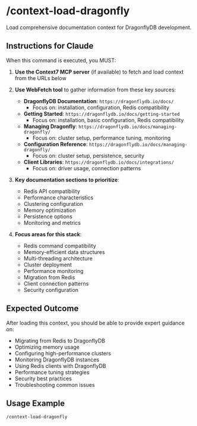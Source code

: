 # /context-load-dragonfly

Load comprehensive documentation context for DragonflyDB development.

## Instructions for Claude

When this command is executed, you MUST:

1. **Use the Context7 MCP server** (if available) to fetch and load context from the URLs below
2. **Use WebFetch tool** to gather information from these key sources:
   - **DragonflyDB Documentation**: `https://dragonflydb.io/docs/`
     - Focus on: installation, configuration, Redis compatibility
   - **Getting Started**: `https://dragonflydb.io/docs/getting-started`
     - Focus on: installation, basic configuration, Redis compatibility
   - **Managing Dragonfly**: `https://dragonflydb.io/docs/managing-dragonfly/`
     - Focus on: cluster setup, performance tuning, monitoring
   - **Configuration Reference**: `https://dragonflydb.io/docs/managing-dragonfly/`
     - Focus on: cluster setup, persistence, security
   - **Client Libraries**: `https://dragonflydb.io/docs/integrations/`
     - Focus on: driver usage, connection patterns

3. **Key documentation sections to prioritize**:
   - Redis API compatibility
   - Performance characteristics
   - Clustering configuration
   - Memory optimization
   - Persistence options
   - Monitoring and metrics

4. **Focus areas for this stack**:
   - Redis command compatibility
   - Memory-efficient data structures
   - Multi-threading architecture
   - Cluster deployment
   - Performance monitoring
   - Migration from Redis
   - Client connection patterns
   - Security configuration

## Expected Outcome

After loading this context, you should be able to provide expert guidance on:

- Migrating from Redis to DragonflyDB
- Optimizing memory usage
- Configuring high-performance clusters
- Monitoring DragonflyDB instances
- Using Redis clients with DragonflyDB
- Performance tuning strategies
- Security best practices
- Troubleshooting common issues

## Usage Example

```
/context-load-dragonfly
```
